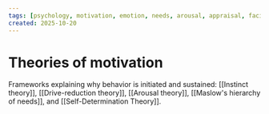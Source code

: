 ```yaml
---
tags: [psychology, motivation, emotion, needs, arousal, appraisal, facial-expression, amygdala]
created: 2025-10-20
---
```

# Theories of motivation

Frameworks explaining why behavior is initiated and sustained: [[Instinct theory]], [[Drive-reduction theory]], [[Arousal theory]], [[Maslow's hierarchy of needs]], and [[Self-Determination Theory]].
